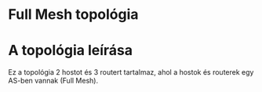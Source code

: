 # Full Mesh topológia 
# A topológia leírása
Ez a topológia 2 hostot és 3 routert tartalmaz, ahol a hostok és routerek egy AS-ben vannak (Full Mesh).